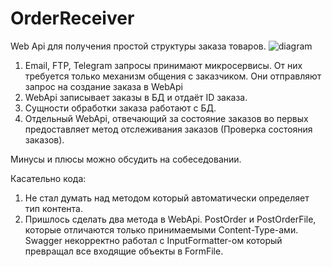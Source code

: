 # OrderReceiver
Web Api для получения простой структуры заказа товаров.
![diagram](https://user-images.githubusercontent.com/22962265/202935736-54bfd948-9799-4770-9073-e27cdd9b182a.png)
1. Email, FTP, Telegram запросы принимают микросервисы. От них требуется только механизм общения с заказчиком.
Они отправляют запрос на создание заказа в WebApi
2. WebApi записывает заказы в БД и отдаёт ID заказа.
3. Сущности обработки заказа работают с БД.
4. Отдельный WebApi, отвечающий за состояние заказов во первых предоставляет метод отслеживания заказов (Проверка состояния заказов).

Минусы и плюсы можно обсудить на собеседовании.

Касательно кода:
1. Не стал думать над методом который автоматически определяет тип контента.
2. Пришлось сделать два метода в WebApi.
   PostOrder и PostOrderFile, которые отличаются только принимаемыми Content-Type-ами. Swagger некорректно работал с InputFormatter-ом который превращал все входящие        объекты в FormFile.
   
